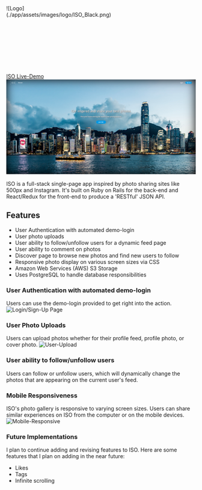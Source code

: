 <div style="display: flex; align-items: center; justify-content: center; width:300px; height:300px;">
    ![Logo](./app/assets/images/logo/ISO_Black.png)
</div>


[ISO Live-Demo](https://iso-frame.herokuapp.com/)
![Landing-Page](./screenshots/landing_page_ss.png)

ISO is a full-stack single-page app inspired by photo sharing sites like 500px
and Instagram. It's built on Ruby on Rails for the back-end and React/Redux for the front-end to produce a 'RESTful' JSON API.

## Features
- User Authentication with automated demo-login
- User photo uploads
- User ability to follow/unfollow users for a dynamic feed page
- User ability to comment on photos
- Discover page to browse new photos and find new users to follow
- Responsive photo display on various screen sizes via CSS
- Amazon Web Services (AWS) S3 Storage
- Uses PostgreSQL to handle database responsibilities

### User Authentication with automated demo-login
Users can use the demo-login provided to get right into the action.
![Login/Sign-Up Page](./screenshots/login_demo_final.gif)

### User Photo Uploads
Users can upload photos whether for their profile feed, profile photo, or cover photo.
![User-Upload](./screenshots/photo-upload.gif)

### User ability to follow/unfollow users
Users can follow or unfollow users, which will dynamically change the photos that are appearing on the current user's feed.

### Mobile Responsiveness
ISO's photo gallery is responsive to varying screen sizes. Users can share similar experiences on ISO from the computer or on the mobile devices.
![Mobile-Responsive](./screenshots/mobile_responsive.gif)

### Future Implementations
I plan to continue adding and revising features to ISO.
Here are some features that I plan on adding in the near future:
- Likes
- Tags
- Infinite scrolling

